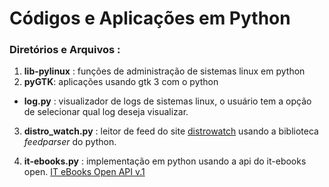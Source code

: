 # Códigos e Aplicações em Python

### Diretórios e Arquivos :
1. **lib-pylinux** : funções de administração de sistemas linux em python
2. **pyGTK**: aplicações usando gtk 3 com o python
 * **log.py** : visualizador de logs de sistemas linux, o usuário tem a opção de selecionar
qual log deseja visualizar.

3. **distro_watch.py** : leitor de feed do site [distrowatch](http://distrowatch.com/)
usando a biblioteca *feedparser* do python.

4. **it-ebooks.py** : implementação em python usando a api do it-ebooks open.
[IT eBooks Open API v.1](http://it-ebooks-api.info/)
